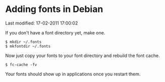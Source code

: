 # Adding fonts in Debian

Last modified: 17-02-2011 17:00:02

If you don't have a font directory yet, make one.

	$ mkdir ~/.fonts
	$ mkfontdir ~/.fonts

Now just copy your fonts to your font directory and rebuild the font cache.

	$ fc-cache -fv

Your fonts should show up in applications once you restart them.

